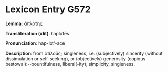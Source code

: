 # Lexicon Entry G572

**Lemma**: ἁπλότης

**Transliteration (xlit)**: haplótēs

**Pronunciation**: hap-lot'-ace

**Description**:
from ἁπλοῦς; singleness, i.e. (subjectively) sincerity (without dissimulation or self-seeking), or (objectively) generosity (copious bestowal):--bountifulness, liberal(-ity), simplicity, singleness.
